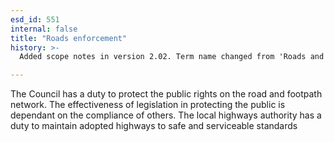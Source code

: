 ```yaml
---
esd_id: 551
internal: false
title: "Roads enforcement"
history: >-
  Added scope notes in version 2.02. Term name changed from 'Roads and highways - enforcement' to 'Roads - enforcement' in version 3.00. Name changed to 'Roads enforcement' in version 4.00.

---
```


The Council has a duty to protect the public rights on the road and footpath network. The effectiveness of legislation in protecting the public is dependant on the compliance of others. The local highways authority has a duty to maintain adopted highways to safe and serviceable standards

